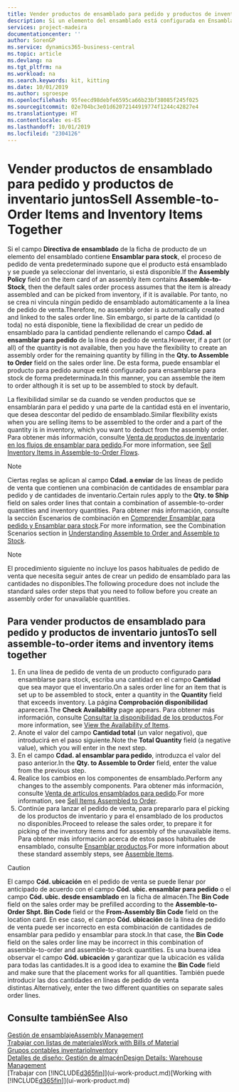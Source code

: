 ```yaml
---
title: Vender productos de ensamblado para pedido y productos de inventario juntos | Documentos de Microsoft
description: Si un elemento del ensamblado está configurada en Ensamblar para stock, el proceso de pedido de venta predeterminado supone que el producto está ensamblado y se puede ya seleccionar del inventario, si está disponible. Sin embargo, si parte de la cantidad (o toda) no está disponible, tiene la flexibilidad de crear un pedido de ensamblado para la cantidad pendiente de forma dinámica.
services: project-madeira
documentationcenter: ''
author: SorenGP
ms.service: dynamics365-business-central
ms.topic: article
ms.devlang: na
ms.tgt_pltfrm: na
ms.workload: na
ms.search.keywords: kit, kitting
ms.date: 10/01/2019
ms.author: sgroespe
ms.openlocfilehash: 95feecd98debfe6595ca66b23bf38085f245f025
ms.sourcegitcommit: 02e704bc3e01d62072144919774f1244c42827e4
ms.translationtype: HT
ms.contentlocale: es-ES
ms.lasthandoff: 10/01/2019
ms.locfileid: "2304126"
---
```

# <a name="sell-assemble-to-order-items-and-inventory-items-together"></a><span data-ttu-id="f4656-104">Vender productos de ensamblado para pedido y productos de inventario juntos</span><span class="sxs-lookup"><span data-stu-id="f4656-104">Sell Assemble-to-Order Items and Inventory Items Together</span></span>
<span data-ttu-id="f4656-105">Si el campo **Directiva de ensamblado** de la ficha de producto de un elemento del ensamblado contiene **Ensamblar para stock**, el proceso de pedido de venta predeterminado supone que el producto está ensamblado y se puede ya seleccionar del inventario, si está disponible.</span><span class="sxs-lookup"><span data-stu-id="f4656-105">If the **Assembly Policy** field on the item card of an assembly item contains **Assemble-to-Stock**, then the default sales order process assumes that the item is already assembled and can be picked from inventory, if it is available.</span></span> <span data-ttu-id="f4656-106">Por tanto, no se crea ni vincula ningún pedido de ensamblado automáticamente a la línea de pedido de venta.</span><span class="sxs-lookup"><span data-stu-id="f4656-106">Therefore, no assembly order is automatically created and linked to the sales order line.</span></span> <span data-ttu-id="f4656-107">Sin embargo, si parte de la cantidad (o toda) no está disponible, tiene la flexibilidad de crear un pedido de ensamblado para la cantidad pendiente rellenando el campo **Cdad. al ensamblar para pedido** de la línea de pedido de venta.</span><span class="sxs-lookup"><span data-stu-id="f4656-107">However, if a part (or all) of the quantity is not available, then you have the flexibility to create an assembly order for the remaining quantity by filling in the **Qty. to Assemble to Order** field on the sales order line.</span></span> <span data-ttu-id="f4656-108">De esta forma, puede ensamblar el producto para pedido aunque esté configurado para ensamblarse para stock de forma predeterminada.</span><span class="sxs-lookup"><span data-stu-id="f4656-108">In this manner, you can assemble the item to order although it is set up to be assembled to stock by default.</span></span>  

<span data-ttu-id="f4656-109">La flexibilidad similar se da cuando se venden productos que se ensamblarán para el pedido y una parte de la cantidad está en el inventario, que desea descontar del pedido de ensamblado.</span><span class="sxs-lookup"><span data-stu-id="f4656-109">Similar flexibility exists when you are selling items to be assembled to the order and a part of the quantity is in inventory, which you want to deduct from the assembly order.</span></span> <span data-ttu-id="f4656-110">Para obtener más información, consulte [Venta de productos de inventario en los flujos de ensamblar para pedido](assembly-how-to-sell-inventory-items-in-assemble-to-order-flows.md).</span><span class="sxs-lookup"><span data-stu-id="f4656-110">For more information, see [Sell Inventory Items in Assemble-to-Order Flows](assembly-how-to-sell-inventory-items-in-assemble-to-order-flows.md).</span></span>  

> [!NOTE]  
>  <span data-ttu-id="f4656-111">Ciertas reglas se aplican al campo **Cdad. a enviar** de las líneas de pedido de venta que contienen una combinación de cantidades de ensamblar para pedido y de cantidades de inventario.</span><span class="sxs-lookup"><span data-stu-id="f4656-111">Certain rules apply to the **Qty. to Ship** field on sales order lines that contain a combination of assemble-to-order quantities and inventory quantities.</span></span> <span data-ttu-id="f4656-112">Para obtener más información, consulte la sección Escenarios de combinación en [Comprender Ensamblar para pedido y Ensamblar para stock](assembly-assemble-to-order-or-assemble-to-stock.md).</span><span class="sxs-lookup"><span data-stu-id="f4656-112">For more information, see the Combination Scenarios section in [Understanding Assemble to Order and Assemble to Stock](assembly-assemble-to-order-or-assemble-to-stock.md).</span></span>  

> [!NOTE]  
>  <span data-ttu-id="f4656-113">El procedimiento siguiente no incluye los pasos habituales de pedido de venta que necesita seguir antes de crear un pedido de ensamblado para las cantidades no disponibles.</span><span class="sxs-lookup"><span data-stu-id="f4656-113">The following procedure does not include the standard sales order steps that you need to follow before you create an assembly order for unavailable quantities.</span></span>

## <a name="to-sell-assemble-to-order-items-and-inventory-items-together"></a><span data-ttu-id="f4656-114">Para vender productos de ensamblado para pedido y productos de inventario juntos</span><span class="sxs-lookup"><span data-stu-id="f4656-114">To sell assemble-to-order items and inventory items together</span></span>  
1.  <span data-ttu-id="f4656-115">En una línea de pedido de venta de un producto configurado para ensamblarse para stock, escriba una cantidad en el campo **Cantidad** que sea mayor que el inventario.</span><span class="sxs-lookup"><span data-stu-id="f4656-115">On a sales order line for an item that is set up to be assembled to stock, enter a quantity in the **Quantity** field that exceeds inventory.</span></span> <span data-ttu-id="f4656-116">La página **Comprobación disponibilidad** aparecerá.</span><span class="sxs-lookup"><span data-stu-id="f4656-116">The **Check Availability** page appears.</span></span> <span data-ttu-id="f4656-117">Para obtener más información, consulte [Consultar la disponibilidad de los productos](inventory-how-availability-overview.md).</span><span class="sxs-lookup"><span data-stu-id="f4656-117">For more information, see [View the Availability of Items](inventory-how-availability-overview.md).</span></span>
2.  <span data-ttu-id="f4656-118">Anote el valor del campo **Cantidad total** (un valor negativo), que introducirá en el paso siguiente.</span><span class="sxs-lookup"><span data-stu-id="f4656-118">Note the **Total Quantity** field (a negative value), which you will enter in the next step.</span></span>  
3.  <span data-ttu-id="f4656-119">En el campo **Cdad. al ensamblar para pedido**, introduzca el valor del paso anterior.</span><span class="sxs-lookup"><span data-stu-id="f4656-119">In the **Qty. to Assemble to Order** field, enter the value from the previous step.</span></span>  
4.  <span data-ttu-id="f4656-120">Realice los cambios en los componentes de ensamblado.</span><span class="sxs-lookup"><span data-stu-id="f4656-120">Perform any changes to the assembly components.</span></span> <span data-ttu-id="f4656-121">Para obtener más información, consulte [Venta de artículos ensamblados para pedido](assembly-how-to-sell-items-assembled-to-order.md).</span><span class="sxs-lookup"><span data-stu-id="f4656-121">For more information, see [Sell Items Assembled to Order](assembly-how-to-sell-items-assembled-to-order.md).</span></span>  
5.  <span data-ttu-id="f4656-122">Continúe para lanzar el pedido de venta, para prepararlo para el picking de los productos de inventario y para el ensamblado de los productos no disponibles.</span><span class="sxs-lookup"><span data-stu-id="f4656-122">Proceed to release the sales order, to prepare it for picking of the inventory items and for assembly of the unavailable items.</span></span> <span data-ttu-id="f4656-123">Para obtener más información acerca de estos pasos habituales de ensamblado, consulte [Ensamblar productos](assembly-how-to-assemble-items.md).</span><span class="sxs-lookup"><span data-stu-id="f4656-123">For more information about these standard assembly steps, see [Assemble Items](assembly-how-to-assemble-items.md).</span></span>  

> [!CAUTION]  
>  <span data-ttu-id="f4656-124">El campo **Cód. ubicación** en el pedido de venta se puede llenar por anticipado de acuerdo con el campo **Cód. ubic. ensamblar para pedido** o el campo **Cód. ubic. desde ensamblado** en la ficha de almacén.</span><span class="sxs-lookup"><span data-stu-id="f4656-124">The **Bin Code** field on the sales order may be prefilled according to the **Assemble-to-Order Shpt. Bin Code** field or the **From-Assembly Bin Code** field on the location card.</span></span> <span data-ttu-id="f4656-125">En ese caso, el campo **Cód. ubicación** de la línea de pedido de venta puede ser incorrecto en esta combinación de cantidades de ensamblar para pedido y ensamblar para stock.</span><span class="sxs-lookup"><span data-stu-id="f4656-125">In that case, the **Bin Code** field on the sales order line may be incorrect in this combination of assemble-to-order and assemble-to-stock quantities.</span></span> <span data-ttu-id="f4656-126">Es una buena idea observar el campo **Cód. ubicación** y garantizar que la ubicación es válida para todas las cantidades.</span><span class="sxs-lookup"><span data-stu-id="f4656-126">It is a good idea to examine the **Bin Code** field and make sure that the placement works for all quantities.</span></span> <span data-ttu-id="f4656-127">También puede introducir las dos cantidades en líneas de pedido de venta distintas.</span><span class="sxs-lookup"><span data-stu-id="f4656-127">Alternatively, enter the two different quantities on separate sales order lines.</span></span>  

## <a name="see-also"></a><span data-ttu-id="f4656-128">Consulte también</span><span class="sxs-lookup"><span data-stu-id="f4656-128">See Also</span></span>  
[<span data-ttu-id="f4656-129">Gestión de ensamblaje</span><span class="sxs-lookup"><span data-stu-id="f4656-129">Assembly Management</span></span>](assembly-assemble-items.md)  
[<span data-ttu-id="f4656-130">Trabajar con listas de materiales</span><span class="sxs-lookup"><span data-stu-id="f4656-130">Work with Bills of Material</span></span>](inventory-how-work-BOMs.md)  
[<span data-ttu-id="f4656-131">Grupos contables inventario</span><span class="sxs-lookup"><span data-stu-id="f4656-131">Inventory</span></span>](inventory-manage-inventory.md)  
[<span data-ttu-id="f4656-132">Detalles de diseño: Gestión de almacén</span><span class="sxs-lookup"><span data-stu-id="f4656-132">Design Details: Warehouse Management</span></span>](design-details-warehouse-management.md)  
<span data-ttu-id="f4656-133">[Trabajar con [!INCLUDE[d365fin](includes/d365fin_md.md)]](ui-work-product.md)</span><span class="sxs-lookup"><span data-stu-id="f4656-133">[Working with [!INCLUDE[d365fin](includes/d365fin_md.md)]](ui-work-product.md)</span></span>
